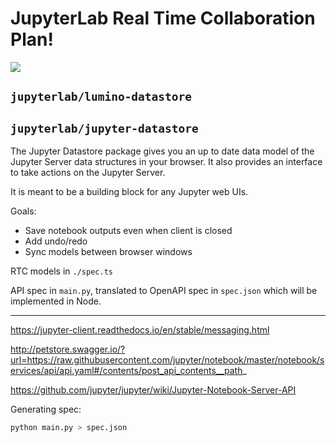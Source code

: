 # JupyterLab Real Time Collaboration Plan!


![](./diagram)



## `jupyterlab/lumino-datastore`





## `jupyterlab/jupyter-datastore`

The Jupyter Datastore package gives you an up to date data model of the Jupyter Server data structures in your browser. It also provides an interface to take actions on the Jupyter Server.

It is meant to be a building block for any Jupyter web UIs.

Goals:

* Save notebook outputs even when client is closed
* Add undo/redo
* Sync models between browser windows


RTC models in `./spec.ts`

API spec in `main.py`, translated to OpenAPI spec in `spec.json` which will be implemented in Node.

---


https://jupyter-client.readthedocs.io/en/stable/messaging.html

http://petstore.swagger.io/?url=https://raw.githubusercontent.com/jupyter/notebook/master/notebook/services/api/api.yaml#/contents/post_api_contents__path_

https://github.com/jupyter/jupyter/wiki/Jupyter-Notebook-Server-API


Generating spec:


```bash
python main.py > spec.json
```